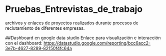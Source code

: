 # Pruebas_Entrevistas_de_trabajo
archivos y enlaces de proyectos realizados durante procesos de reclutamiento de diferentes empresas.

##Dashboard en google data studio
Enlace para visualización e interacción con el dashboard:
https://datastudio.google.com/reporting/bcc6acc2-3e7b-4627-8289-82150f4fc64a

